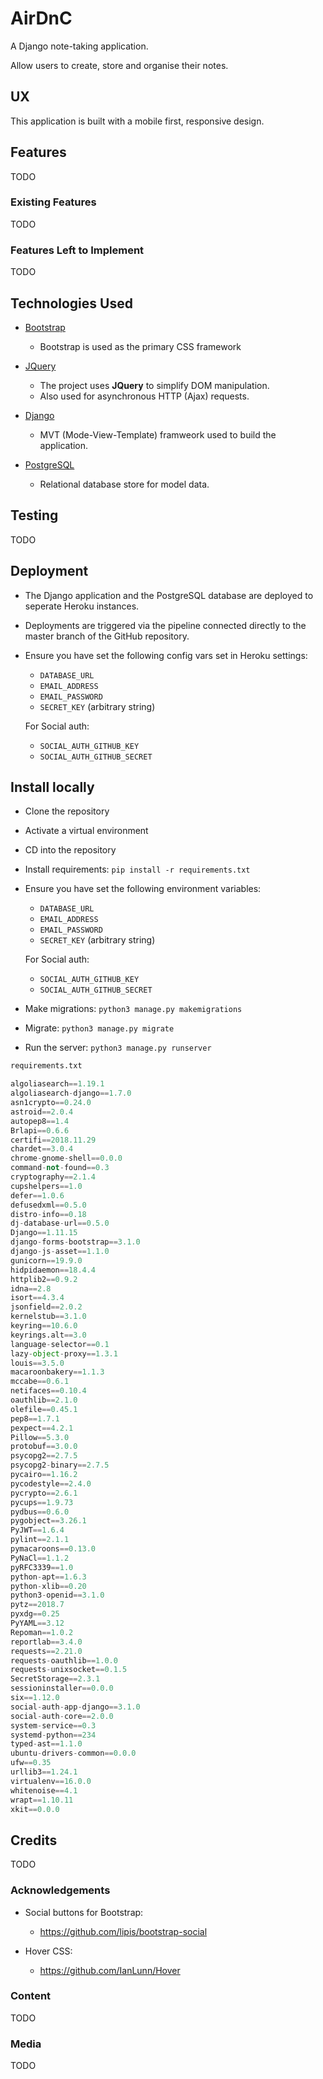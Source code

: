 # AirDnC

A Django note-taking application.

Allow users to create, store and organise their notes.

 
## UX
This application is built with a mobile first, responsive design.

## Features
TODO
### Existing Features
TODO
### Features Left to Implement
TODO
## Technologies Used
- [Bootstrap](https://getbpptstrap.com)
    - Bootstrap is used as the primary CSS framework

- [JQuery](https://jquery.com)
    - The project uses **JQuery** to simplify DOM manipulation.
    - Also used for asynchronous HTTP (Ajax) requests.

- [Django](https://www.djangoproject.com/)
    - MVT (Mode-View-Template) framweork used to build the application. 

- [PostgreSQL](https://www.postgresql.org/)
    - Relational database store for model data.

## Testing

TODO

## Deployment
- The Django application and the PostgreSQL database are deployed to seperate Heroku instances.

- Deployments are triggered via the pipeline connected directly to the master branch of the GitHub repository.

- Ensure you have set the following config vars set in Heroku settings:
    - `DATABASE_URL`
    - `EMAIL_ADDRESS`
    - `EMAIL_PASSWORD`
    - `SECRET_KEY` (arbitrary string)

    For Social auth:
    - `SOCIAL_AUTH_GITHUB_KEY`
    - `SOCIAL_AUTH_GITHUB_SECRET`


## Install locally

- Clone the repository

- Activate a virtual environment

- CD into the repository

- Install requirements: `pip install -r requirements.txt`

- Ensure you have set the following environment variables:
    - `DATABASE_URL`
    - `EMAIL_ADDRESS`
    - `EMAIL_PASSWORD`
    - `SECRET_KEY` (arbitrary string)

    For Social auth:
    - `SOCIAL_AUTH_GITHUB_KEY`
    - `SOCIAL_AUTH_GITHUB_SECRET`

- Make migrations: `python3 manage.py makemigrations`

- Migrate: `python3 manage.py migrate`

- Run the server: `python3 manage.py runserver`

```python
requirements.txt

algoliasearch==1.19.1
algoliasearch-django==1.7.0
asn1crypto==0.24.0
astroid==2.0.4
autopep8==1.4
Brlapi==0.6.6
certifi==2018.11.29
chardet==3.0.4
chrome-gnome-shell==0.0.0
command-not-found==0.3
cryptography==2.1.4
cupshelpers==1.0
defer==1.0.6
defusedxml==0.5.0
distro-info==0.18
dj-database-url==0.5.0
Django==1.11.15
django-forms-bootstrap==3.1.0
django-js-asset==1.1.0
gunicorn==19.9.0
hidpidaemon==18.4.4
httplib2==0.9.2
idna==2.8
isort==4.3.4
jsonfield==2.0.2
kernelstub==3.1.0
keyring==10.6.0
keyrings.alt==3.0
language-selector==0.1
lazy-object-proxy==1.3.1
louis==3.5.0
macaroonbakery==1.1.3
mccabe==0.6.1
netifaces==0.10.4
oauthlib==2.1.0
olefile==0.45.1
pep8==1.7.1
pexpect==4.2.1
Pillow==5.3.0
protobuf==3.0.0
psycopg2==2.7.5
psycopg2-binary==2.7.5
pycairo==1.16.2
pycodestyle==2.4.0
pycrypto==2.6.1
pycups==1.9.73
pydbus==0.6.0
pygobject==3.26.1
PyJWT==1.6.4
pylint==2.1.1
pymacaroons==0.13.0
PyNaCl==1.1.2
pyRFC3339==1.0
python-apt==1.6.3
python-xlib==0.20
python3-openid==3.1.0
pytz==2018.7
pyxdg==0.25
PyYAML==3.12
Repoman==1.0.2
reportlab==3.4.0
requests==2.21.0
requests-oauthlib==1.0.0
requests-unixsocket==0.1.5
SecretStorage==2.3.1
sessioninstaller==0.0.0
six==1.12.0
social-auth-app-django==3.1.0
social-auth-core==2.0.0
system-service==0.3
systemd-python==234
typed-ast==1.1.0
ubuntu-drivers-common==0.0.0
ufw==0.35
urllib3==1.24.1
virtualenv==16.0.0
whitenoise==4.1
wrapt==1.10.11
xkit==0.0.0


```


## Credits
TODO
### Acknowledgements
- Social buttons for Bootstrap:
   - https://github.com/lipis/bootstrap-social

- Hover CSS:
   - https://github.com/IanLunn/Hover

### Content
TODO
### Media
TODO
